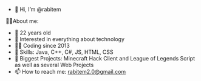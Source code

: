 - 👋 Hi, I’m @rabitem


👨‍🎓About me:
- 💨 22 years old
- 👀 Interested in everything about technology
- 👨‍💻 Coding since 2013
- 💯 Skills: Java, C++, C#, JS, HTML, CSS
- 📝 Biggest Projects: Minecraft Hack Client and League of Legends Script as well as several Web Projects
- 📫 How to reach me: rabitem2.0@gmail.com
